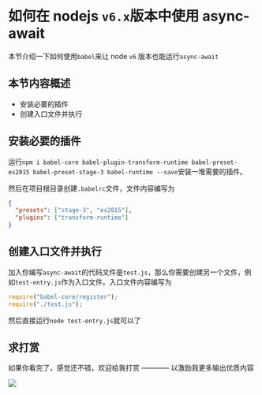 # 如何在 nodejs `v6.x`版本中使用 async-await

本节介绍一下如何使用`babel`来让 node `v6` 版本也能运行`async-await`

## 本节内容概述

- 安装必要的插件
- 创建入口文件并执行

## 安装必要的插件

运行`npm i babel-core babel-plugin-transform-runtime babel-preset-es2015 babel-preset-stage-3 babel-runtime --save`安装一堆需要的插件。

然后在项目根目录创建`.babelrc`文件，文件内容编写为

```json
{
  "presets": ["stage-3", "es2015"],
  "plugins": ["transform-runtime"]
}
```

## 创建入口文件并执行

加入你编写`async-await`的代码文件是`test.js`，那么你需要创建另一个文件，例如`test-entry.js`作为入口文件。入口文件内容编写为

```javascript
require("babel-core/register");
require("./test.js");
```

然后直接运行`node test-entry.js`就可以了

## 求打赏

如果你看完了，感觉还不错，欢迎给我打赏 ———— 以激励我更多输出优质内容

![](http://images2015.cnblogs.com/blog/138012/201702/138012-20170228112237798-1507196643.png)
